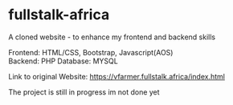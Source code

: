 # fullstalk-africa
A cloned website - to enhance my frontend and backend skills

Frontend: HTML/CSS, Bootstrap, Javascript(AOS) <br>
Backend: PHP
Database: MYSQL

Link to original Website: https://vfarmer.fullstalk.africa/index.html <br>

The project is still in progress im not done yet
